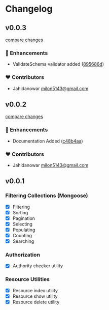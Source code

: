 # Changelog

## v0.0.3

[compare changes](https://github.com/jahidanowar/nuxt-server-utils/compare/v0.0.2...v0.0.3)


### 🚀 Enhancements

  - ValidateSchema validator added ([895686d](https://github.com/jahidanowar/nuxt-server-utils/commit/895686d))

### ❤️  Contributors

- Jahidanowar <milon5143@gmail.com>

## v0.0.2

[compare changes](https://github.com/jahidanowar/nuxt-server-utils/compare/v0.0.1...v0.0.2)


### 🚀 Enhancements

  - Documentation Added ([c48b4aa](https://github.com/jahidanowar/nuxt-server-utils/commit/c48b4aa))

### ❤️  Contributors

- Jahidanowar <milon5143@gmail.com>

## v0.0.1

### Filtering Collections (Mongoose)

- [x] Filtering
- [x] Sorting
- [x] Pagination
- [x] Selecting
- [x] Populating
- [x] Counting
- [x] Searching

### Authorization

- [x] Authority checker utility

### Resource Utilities

- [x] Resource index utility
- [x] Resource show utility
- [x] Resource delete utility
